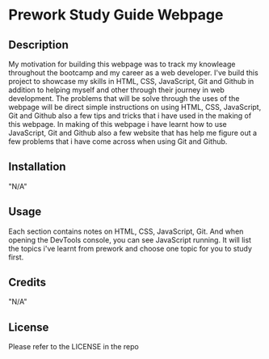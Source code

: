 # Prework Study Guide Webpage

## Description
My motivation for building this webpage was to track my knowleage throughout the bootcamp and my career as a web developer. I've build this project to showcase my skills in HTML, CSS, JavaScript, Git and Github in addition to helping myself and other through their journey in web development. The problems that will be solve through the uses of the webpage will be direct simple instructions on using HTML, CSS, JavaScript, Git and Github also a few tips and tricks that i have used in the making of this webpage. In making of this webpage i have learnt how to use JavaScript, Git and Github also a few website that has help me figure out a few problems that i have come across when using Git and Github.

## Installation
"N/A"

## Usage
Each section contains notes on HTML, CSS, JavaScript, Git. And when opening the DevTools console, you can see JavaScript running. It will list the topics i've learnt from prework and choose one topic for you to study first.

## Credits
"N/A"

## License
Please refer to the LICENSE in the repo


